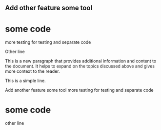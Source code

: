 ## Add other feature some tool
# some code
more testing for testing and separate code

Other line

This is a new paragraph that provides additional information and content to the document. It helps to expand on the topics discussed above and gives more context to the reader.

This is a simple line.

Add another feature some tool
more testing for testing and separate code

# some code

other line